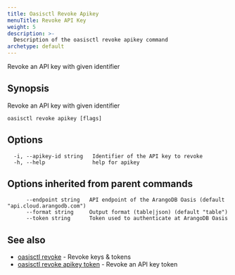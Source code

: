 ```yaml
---
title: Oasisctl Revoke Apikey
menuTitle: Revoke API Key
weight: 5
description: >-
  Description of the oasisctl revoke apikey command
archetype: default
---
```

Revoke an API key with given identifier

## Synopsis

Revoke an API key with given identifier

```
oasisctl revoke apikey [flags]
```

## Options

```
  -i, --apikey-id string   Identifier of the API key to revoke
  -h, --help               help for apikey
```

## Options inherited from parent commands

```
      --endpoint string   API endpoint of the ArangoDB Oasis (default "api.cloud.arangodb.com")
      --format string     Output format (table|json) (default "table")
      --token string      Token used to authenticate at ArangoDB Oasis
```

## See also

* [oasisctl revoke](_index.md)	 - Revoke keys & tokens
* [oasisctl revoke apikey token](revoke-api-key-token.md)	 - Revoke an API key token

